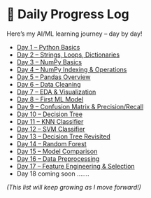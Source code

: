 # 📆 Daily Progress Log

Here’s my AI/ML learning journey – day by day!

- [Day 1 – Python Basics](daily-logs/day1.md)
- [Day 2 – Strings, Loops, Dictionaries](daily-logs/day2.md)
- [Day 3 – NumPy Basics](daily-logs/day3.md)
- [Day 4 – NumPy Indexing & Operations](daily-logs/day4.md)
- [Day 5 – Pandas Overview](daily-logs/day5.md)
- [Day 6 – Data Cleaning](daily-logs/day6.md)
- [Day 7 – EDA & Visualization](daily-logs/day7.md)
- [Day 8 – First ML Model](daily-logs/day8.md)
- [Day 9 – Confusion Matrix & Precision/Recall](daily-logs/day9.md)
- [Day 10 – Decision Tree](daily-logs/day10.md)
- [Day 11 – KNN Classifier](daily-logs/day11.md)
- [Day 12 – SVM Classifier](daily-logs/day12.md)
- [Day 13 – Decision Tree Revisited](daily-logs/day13.md)
- [Day 14 – Random Forest](daily-logs/day14.md)
- [Day 15 – Model Comparison](daily-logs/day15.md)
- [Day 16 – Data Preprocessing](daily-logs/day16.md)
- [Day 17 – Feature Engineering & Selection](daily-logs/day17.md)
- Day 18 coming soon .......
  
*(This list will keep growing as I move forward!)*

